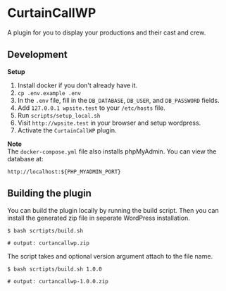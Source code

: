 # CurtainCallWP
A plugin for you to display your productions and their cast and crew.

## Development
**Setup**
1. Install docker if you don't already have it.
2. `cp .env.example .env`
3. In the `.env` file, fill in the `DB_DATABASE`, `DB_USER`, and `DB_PASSWORD` fields.
4. Add `127.0.0.1 wpsite.test` to your `/etc/hosts` file.
5. Run `scripts/setup_local.sh`
6. Visit `http://wpsite.test` in your browser and setup wordpress.
7. Activate the `CurtainCallWP` plugin.

**Note**<br>
The `docker-compose.yml` file also installs phpMyAdmin. You can view the database at:
```
http://localhost:${PHP_MYADMIN_PORT}
```

## Building the plugin
You can build the plugin locally by running the build script.
Then you can install the generated zip file in seperate WordPress installation.
```shell
$ bash scrtipts/build.sh

# output: curtancallwp.zip
```

The script takes and optional version argument attach to the file name.
```shell
$ bash scrtipts/build.sh 1.0.0

# output: curtancallwp-1.0.0.zip
```


